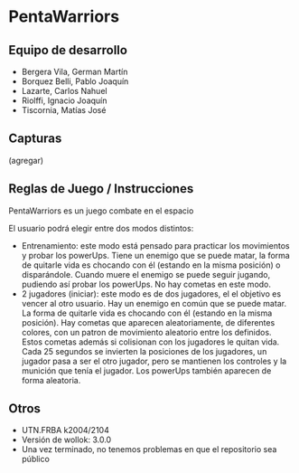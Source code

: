 # PentaWarriors

## Equipo de desarrollo

- Bergera Vila, German Martín
- Borquez Belli, Pablo Joaquín
- Lazarte, Carlos Nahuel
- Riolffi, Ignacio Joaquín
- Tiscornia, Matías José

## Capturas

(agregar)

## Reglas de Juego / Instrucciones
PentaWarriors es un juego combate en el espacio

El usuario podrá elegir entre dos modos distintos:
- Entrenamiento: este modo está pensado para practicar los movimientos y probar los powerUps. Tiene un enemigo que se puede matar, la forma de quitarle vida es chocando con él (estando en la misma posición) o disparándole. Cuando muere el enemigo se puede seguir jugando, pudiendo así probar los powerUps. No hay cometas en este modo. 
- 2 jugadores (iniciar): este modo es de dos jugadores, el el objetivo es vencer al otro usuario. Hay un enemigo en común que se puede matar. La forma de quitarle vida es chocando con él (estando en la misma posición). Hay cometas que aparecen aleatoriamente, de diferentes colores, con un patron de movimiento aleatorio entre los definidos. Estos cometas además si colisionan con los jugadores le quitan vida. Cada 25 segundos se invierten la posiciones de los jugadores, un jugador pasa a ser el otro jugador, pero se mantienen los controles y la munición que tenía el jugador. Los powerUps también aparecen de forma aleatoria.


## Otros

- UTN.FRBA k2004/2104
- Versión de wollok: 3.0.0
- Una vez terminado, no tenemos problemas en que el repositorio sea público
